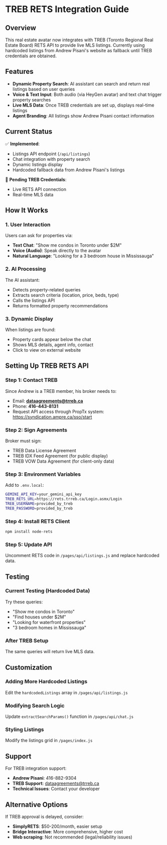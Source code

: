 # TREB RETS Integration Guide

## Overview
This real estate avatar now integrates with TREB (Toronto Regional Real Estate Board) RETS API to provide live MLS listings. Currently using hardcoded listings from Andrew Pisani's website as fallback until TREB credentials are obtained.

## Features
- **Dynamic Property Search**: AI assistant can search and return real listings based on user queries
- **Voice & Text Input**: Both audio (via HeyGen avatar) and text chat trigger property searches
- **Live MLS Data**: Once TREB credentials are set up, displays real-time listings
- **Agent Branding**: All listings show Andrew Pisani contact information

## Current Status
✅ **Implemented**: 
- Listings API endpoint (`/api/listings`)
- Chat integration with property search
- Dynamic listings display
- Hardcoded fallback data from Andrew Pisani's listings

🔄 **Pending TREB Credentials**:
- Live RETS API connection
- Real-time MLS data

## How It Works

### 1. User Interaction
Users can ask for properties via:
- **Text Chat**: "Show me condos in Toronto under $2M"
- **Voice (Audio)**: Speak directly to the avatar
- **Natural Language**: "Looking for a 3 bedroom house in Mississauga"

### 2. AI Processing
The AI assistant:
- Detects property-related queries
- Extracts search criteria (location, price, beds, type)
- Calls the listings API
- Returns formatted property recommendations

### 3. Dynamic Display
When listings are found:
- Property cards appear below the chat
- Shows MLS details, agent info, contact
- Click to view on external website

## Setting Up TREB RETS API

### Step 1: Contact TREB
Since Andrew is a TREB member, his broker needs to:
- Email: **dataagreements@trreb.ca**
- Phone: **416-443-8131**
- Request API access through PropTx system: https://syndication.ampre.ca/sso/start

### Step 2: Sign Agreements
Broker must sign:
- TREB Data License Agreement
- TREB IDX Feed Agreement (for public display)
- TREB VOW Data Agreement (for client-only data)

### Step 3: Environment Variables
Add to `.env.local`:
```bash
GEMINI_API_KEY=your_gemini_api_key
TREB_RETS_URL=https://rets.trreb.ca/Login.asmx/Login
TREB_USERNAME=provided_by_treb
TREB_PASSWORD=provided_by_treb
```

### Step 4: Install RETS Client
```bash
npm install node-rets
```

### Step 5: Update API
Uncomment RETS code in `/pages/api/listings.js` and replace hardcoded data.

## Testing

### Current Testing (Hardcoded Data)
Try these queries:
- "Show me condos in Toronto"
- "Find houses under $2M"
- "Looking for waterfront properties"
- "3 bedroom homes in Mississauga"

### After TREB Setup
The same queries will return live MLS data.

## Customization

### Adding More Hardcoded Listings
Edit the `hardcodedListings` array in `/pages/api/listings.js`

### Modifying Search Logic
Update `extractSearchParams()` function in `/pages/api/chat.js`

### Styling Listings
Modify the listings grid in `/pages/index.js`

## Support

For TREB integration support:
- **Andrew Pisani**: 416-882-9304
- **TREB Support**: dataagreements@trreb.ca
- **Technical Issues**: Contact your developer

## Alternative Options

If TREB approval is delayed, consider:
- **SimplyRETS**: $50-200/month, easier setup
- **Bridge Interactive**: More comprehensive, higher cost
- **Web scraping**: Not recommended (legal/reliability issues) 